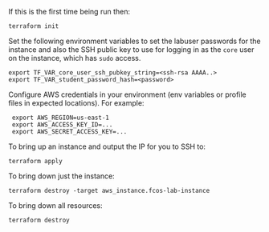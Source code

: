 
If this is the first time being run then:

```
terraform init
```

Set the following environment variables to set the labuser passwords for the instance and also the SSH public key to use for logging in as the `core` user on the instance, which has `sudo` access.

```
export TF_VAR_core_user_ssh_pubkey_string=<ssh-rsa AAAA..>
export TF_VAR_student_password_hash=<password>
```

Configure AWS credentials in your environment (env variables or profile files in expected locations). For example:

```
 export AWS_REGION=us-east-1
 export AWS_ACCESS_KEY_ID=...
 export AWS_SECRET_ACCESS_KEY=...
```

To bring up an instance and output the IP for you to SSH to:

```
terraform apply
```

To bring down just the instance:

```
terraform destroy -target aws_instance.fcos-lab-instance
```

To bring down all resources:

```
terraform destroy
```

